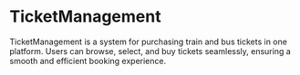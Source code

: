 # TicketManagement



TicketManagement is a system for purchasing train and bus tickets in one platform. Users can browse, select, and buy tickets seamlessly, ensuring a smooth and efficient booking experience.
